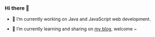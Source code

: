 ### Hi there 👋

- 🔭 I’m currently working on Java and JavaScript web development.

- 🌱 I’m currently learning and sharing on [my blog](https://blog.cadecode.top/), welcome ~



